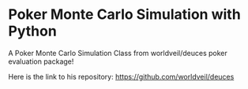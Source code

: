 # Poker Monte Carlo Simulation with Python
A Poker Monte Carlo Simulation Class from worldveil/deuces poker evaluation package! 

Here is the link to his repository:
https://github.com/worldveil/deuces
